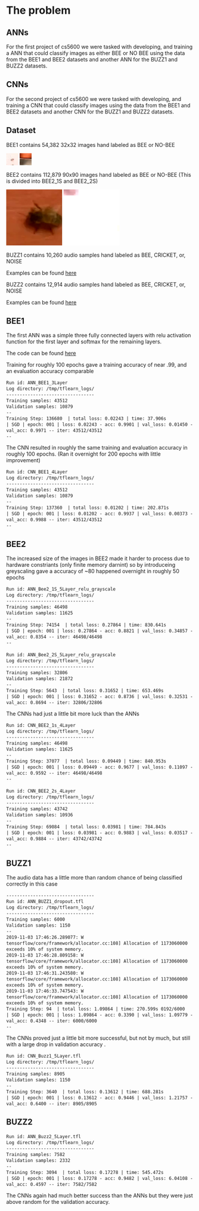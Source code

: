 # The problem
## ANNs
For the first project of cs5600 we were tasked with developing, and training a ANN that could classify images as either BEE or NO BEE using the data from the BEE1 and BEE2 datasets and another ANN for the BUZZ1 and BUZZ2 datasets. 


## CNNs
For the second project of cs5600 we were tasked with developing, and training a CNN that could classify images using the data from the BEE1 and BEE2 datasets and another CNN for the BUZZ1 and BUZZ2 datasets. 
 
## Dataset

BEE1 contains 54,382 32x32 images hand labeled as BEE or NO-BEE

![Bee](BEE1/bee.png) ![no Bee](BEE1/no_bee.png)

BEE2 contains 112,879 90x90 images hand labeled as BEE or NO-BEE (This is divided into BEE2_1S and BEE2_2S)

![Bee](BEE2_1S/bee.png) ![no Bee](BEE2_1S/no_bee.png)

BUZZ1 contains 10,260 audio samples hand labeled as BEE, CRICKET, or, NOISE

Examples can be found [here](https://github.com/Thedegreeisalie/cs5600/BUZZ1/)

BUZZ2 contains 12,914 audio samples hand labeled as BEE, CRICKET, or, NOISE

Examples can be found [here](https://github.com/Thedegreeisalie/cs5600/BUZZ2/)

## BEE1

The first ANN was a simple three fully connected layers with relu activation function for the first layer and softmax for the remaining layers. 
 
The code can be found [here](https://github.com/Thedegreeisalie/cs5600/blob/master/project1/ANN_BEE1_3Layer.py)

Training for roughly 100 epochs gave a training accuracy of near .99, and an evaluation accuracy comparable
	
	Run id: ANN_BEE1_3Layer
	Log directory: /tmp/tflearn_logs/
	---------------------------------
	Training samples: 43512
	Validation samples: 10879
	--
	Training Step: 136680  | total loss: 0.02243 | time: 37.906s
	| SGD | epoch: 001 | loss: 0.02243 - acc: 0.9901 | val_loss: 0.01450 - val_acc: 0.9971 -- iter: 43512/43512
	--


The CNN resulted in roughly the same training and evaluation accuracy in roughly 100 epochs. (Ran it overnight for 200 epochs with little improvement)

	Run id: CNN_BEE1_4Layer
	Log directory: /tmp/tflearn_logs/
	---------------------------------
	Training samples: 43512
	Validation samples: 10879
	--
	Training Step: 137360  | total loss: 0.01202 | time: 202.871s
	| SGD | epoch: 001 | loss: 0.01202 - acc: 0.9937 | val_loss: 0.00373 - val_acc: 0.9988 -- iter: 43512/43512
	--


## BEE2

The increased size of the images in BEE2 made it harder to process due to hardware constriants (only finite memory darnint) so by introduceing greyscaling gave a accuracy of ~80 happened overnight in roughly 50 epochs

	Run id: ANN_Bee2_1S_5Layer_relu_grayscale
	Log directory: /tmp/tflearn_logs/
	---------------------------------
	Training samples: 46498
	Validation samples: 11625
	--
	Training Step: 74154  | total loss: 0.27864 | time: 830.641s
	| SGD | epoch: 001 | loss: 0.27864 - acc: 0.8821 | val_loss: 0.34857 - val_acc: 0.8354 -- iter: 46498/46498
	--

	Run id: ANN_Bee2_2S_5Layer_relu_grayscale 
	Log directory: /tmp/tflearn_logs/
	---------------------------------
	Training samples: 32806
	Validation samples: 21872
	--
	Training Step: 5643  | total loss: 0.31652 | time: 653.469s 
	| SGD | epoch: 001 | loss: 0.31652 - acc: 0.8736 | val_loss: 0.32531 - val_acc: 0.8694 -- iter: 32806/32806

The CNNs had just a little bit more luck than the ANNs
	
	Run id: CNN_BEE2_1s_4Layer
	Log directory: /tmp/tflearn_logs/
	---------------------------------
	Training samples: 46498
	Validation samples: 11625
	--
	Training Step: 37077  | total loss: 0.09449 | time: 840.953s
	| SGD | epoch: 001 | loss: 0.09449 - acc: 0.9677 | val_loss: 0.11097 - val_acc: 0.9592 -- iter: 46498/46498
	--
	
	Run id: CNN_BEE2_2s_4Layer
	Log directory: /tmp/tflearn_logs/
	---------------------------------
	Training samples: 43742
	Validation samples: 10936
	--
	Training Step: 69084  | total loss: 0.03981 | time: 784.843s
	| SGD | epoch: 001 | loss: 0.03981 - acc: 0.9883 | val_loss: 0.03517 - val_acc: 0.9884 -- iter: 43742/43742
	--


## BUZZ1

The audio data has a little more than random chance of being classified correctly in this case
	
	---------------------------------
	Run id: ANN_BUZZ1_dropout.tfl
	Log directory: /tmp/tflearn_logs/
	---------------------------------
	Training samples: 6000
	Validation samples: 1150
	--
	2019-11-03 17:46:26.289077: W tensorflow/core/framework/allocator.cc:108] Allocation of 1173060000 exceeds 10% of system memory.
	2019-11-03 17:46:28.809158: W tensorflow/core/framework/allocator.cc:108] Allocation of 1173060000 exceeds 10% of system memory.
	2019-11-03 17:46:31.243580: W tensorflow/core/framework/allocator.cc:108] Allocation of 1173060000 exceeds 10% of system memory.
	2019-11-03 17:46:33.747543: W tensorflow/core/framework/allocator.cc:108] Allocation of 1173060000 exceeds 10% of system memory.
	Training Step: 94  | total loss: 1.09864 | time: 270.599s 0192/6000
	| SGD | epoch: 001 | loss: 1.09864 - acc: 0.3390 | val_loss: 1.09779 - val_acc: 0.4348 -- iter: 6000/6000
	--

The CNNs proved just a little bit more successful, but not by much, but still with a large drop in validation accuracy .
	
	Run id: CNN_Buzz1_5Layer.tfl
	Log directory: /tmp/tflearn_logs/
	---------------------------------
	Training samples: 8905
	Validation samples: 1150
	--
	Training Step: 3640  | total loss: 0.13612 | time: 688.281s
	| SGD | epoch: 001 | loss: 0.13612 - acc: 0.9446 | val_loss: 1.21757 - val_acc: 0.6400 -- iter: 8905/8905

## BUZZ2

	Run id: ANN_Buzz2_5Layer.tfl
	Log directory: /tmp/tflearn_logs/
	---------------------------------
	Training samples: 7582
	Validation samples: 2332
	--
	Training Step: 3094  | total loss: 0.17278 | time: 545.472s
	| SGD | epoch: 001 | loss: 0.17278 - acc: 0.9482 | val_loss: 6.04108 - val_acc: 0.4597 -- iter: 7582/7582

The CNNs again had much better success than the ANNs but they were just above random for the validation accuracy.
